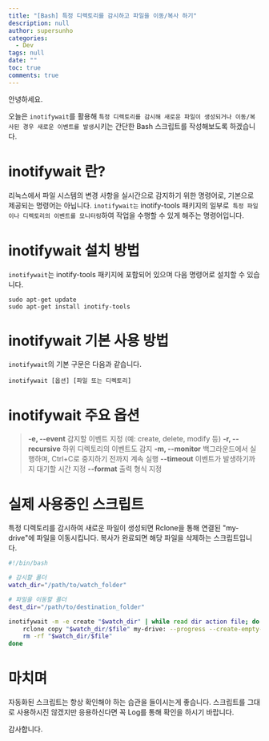 ```yaml
---
title: "[Bash] 특정 디렉토리를 감시하고 파일을 이동/복사 하기"
description: null
author: supersunho
categories:
  - Dev
tags: null
date: ""
toc: true
comments: true
---
```

안녕하세요.

오늘은 `inotifywait`를 활용해 `특정 디렉토리를 감시해 새로운 파일이 생성되거나 이동/복사된 경우 새로운 이벤트를 발생`시키는 간단한 Bash 스크립트를 작성해보도록 하겠습니다. 
# inotifywait 란?

리눅스에서 파일 시스템의 변경 사항을 실시간으로 감지하기 위한 명령어로, 기본으로 제공되는 명령어는 아닙니다. `inotifywait는` inotify-tools 패키지의 일부로` 특정 파일이나 디렉토리의 이벤트를 모니터링`하여 작업을 수행할 수 있게 해주는 명령어입니다.

# inotifywait 설치 방법

`inotifywait`는 inotify-tools 패키지에 포함되어 있으며 다음 명령어로 설치할 수 있습니다.

```Shell
sudo apt-get update
sudo apt-get install inotify-tools
```

# inotifywait 기본 사용 방법

`inotifywait`의 기본 구문은 다음과 같습니다.

```shell
inotifywait [옵션] [파일 또는 디렉토리]
```

# inotifywait 주요 옵션

>**-e, --event**
감지할 이벤트 지정 (예: create, delete, modify 등)
**-r, --recursive**
하위 디렉토리의 이벤트도 감지
**-m, --monitor**
백그라운드에서 실행하며, Ctrl+C로 중지하기 전까지 계속 실행
**--timeout**
이벤트가 발생하기까지 대기할 시간 지정
**--format**
출력 형식 지정

# 실제 사용중인 스크립트

특정 디렉토리를 감시하여 새로운 파일이 생성되면 Rclone을 통해 연결된 "my-drive"에 파일을 이동시킵니다. 복사가 완료되면 해당 파일을 삭제하는 스크립트입니다.

```bash
#!/bin/bash

# 감시할 폴더
watch_dir="/path/to/watch_folder"

# 파일을 이동할 폴더
dest_dir="/path/to/destination_folder"

inotifywait -m -e create "$watch_dir" | while read dir action file; do
    rclone copy "$watch_dir/$file" my-drive: --progress --create-empty-src-dirs --fast-list --retries 3 --transfers 4 --multi-thread-streams 4 -vv
    rm -rf "$watch_dir/$file"
done
```

# 마치며

자동화된 스크립트는 항상 확인해야 하는 습관을 들이시는게 좋습니다. 스크립트를 그대로 사용하시진 않겠지만 응용하신다면 꼭 Log를 통해 확인을 하시기 바랍니다.

 
감사합니다.